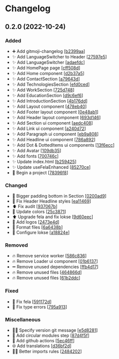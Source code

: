 # Changelog

<a name="0.2.0"></a>
## 0.2.0 (2022-10-24)

### Added

- ➕ Add gitmoji-changelog [[b2399aa](https://github.com/harastaivan/personal-page/commit/b2399aabe1903909d9765202f151b6c639efba59)]
- ✨ Add LanguageSwitcher to Header [[27597e5](https://github.com/harastaivan/personal-page/commit/27597e5ad3c5dc34627401d1551751fd3bb2248e)]
- ✨ Add LanguageSwitcher [[adaefdc](https://github.com/harastaivan/personal-page/commit/adaefdc174abf8f6bf0a800000505752fcfab489)]
- ✨ Add HomePage page [[cff508d](https://github.com/harastaivan/personal-page/commit/cff508d385a1117dc9a61144d4442711010c184c)]
- ✨ Add Home component [[d2b37a5](https://github.com/harastaivan/personal-page/commit/d2b37a57e824440e86ccac928a97aec7aecabdfe)]
- ✨ Add ContactSection [[a79643d](https://github.com/harastaivan/personal-page/commit/a79643dcce82abe21afc1295bd6a1cba5e2c00b5)]
- ✨ Add TechnologiesSection [[efd0ced](https://github.com/harastaivan/personal-page/commit/efd0cedbb30430ae6455df63bdc0287b915aa42a)]
- ✨ Add WorkSection [[725d748](https://github.com/harastaivan/personal-page/commit/725d748bb2d5b48207327019e85a794c1e28e323)]
- ✨ Add EducationSection [[d9c6ef6](https://github.com/harastaivan/personal-page/commit/d9c6ef6078558fe6c53f92b6e297d8b73bc48a6a)]
- ✨ Add IntroductionSection [[4b176dd](https://github.com/harastaivan/personal-page/commit/4b176ddc640c0121b032925a18e855e498865805)]
- ✨ Add Layout component [[478eb40](https://github.com/harastaivan/personal-page/commit/478eb4013e75c4070072f1e678146f414fb2bba3)]
- ✨ Add Footer layout component [[0e48ab1](https://github.com/harastaivan/personal-page/commit/0e48ab1d7d18c3175b568805a7ec1d320966bc96)]
- ✨ Add Header layout component [[693d146](https://github.com/harastaivan/personal-page/commit/693d14666c753646a7409125a2dbfc2246089bc4)]
- ✨ Add Section ui component [[aedc408](https://github.com/harastaivan/personal-page/commit/aedc4089c6d80743333211e9105ad05706cf419a)]
- ✨ Add Link ui component [[a240d72](https://github.com/harastaivan/personal-page/commit/a240d724b7def1cd74e5f64efe7c222b461a7018)]
- ✨ Add Paragraph ui component [[eb9a808](https://github.com/harastaivan/personal-page/commit/eb9a8081e56c4b95d49f354bddc7e511bbfdb1fc)]
- ✨ Add Headline ui component [[786a892](https://github.com/harastaivan/personal-page/commit/786a8920295c92d3c7257622a1f0b27010e4e837)]
- ✨ Add Dot &amp; DottedItems ui components [[13f6ecc](https://github.com/harastaivan/personal-page/commit/13f6ecc5a592bb2fbe3ab40e7fe6ba69336172a0)]
- ✨ Add Avatar [[109db35](https://github.com/harastaivan/personal-page/commit/109db3555c605e374dc2a45c29fa39662cce5408)]
- ✨ Add fonts [[700746c](https://github.com/harastaivan/personal-page/commit/700746ccd6e643d25a63c2202933c55a44a326e2)]
- ✨ Update index.html [[b259425](https://github.com/harastaivan/personal-page/commit/b25942512dc56a9b0ab552d3d9978d34f3574d18)]
- ✨ Update useFelaEnhanced [[85270ce](https://github.com/harastaivan/personal-page/commit/85270ce158ea404d417af068f9d7691f3054bd6f)]
- 🎉 Begin a project [[78396f8](https://github.com/harastaivan/personal-page/commit/78396f805280148af50759f868e4293e4c347659)]

### Changed

- 💄 Bigger padding bottom in Section [[0200ad9](https://github.com/harastaivan/personal-page/commit/0200ad942d49c93c51a581a3477383e5d6cf55e9)]
- 💄 Fix Header Headline styles [[ea11469](https://github.com/harastaivan/personal-page/commit/ea114690cbb703e95aad7ab9fd0467780162bbca)]
- ⬆️ Fix audit [[937067b](https://github.com/harastaivan/personal-page/commit/937067ba333f96d9b014d2bc9a7fd649e3ed6799)]
- 💄 Update colors [[25c3871](https://github.com/harastaivan/personal-page/commit/25c38715ff8383984536c8042561eda8493ba2d3)]
- ⬆️ Upgrade fela and fix lokse [[9d60eec](https://github.com/harastaivan/personal-page/commit/9d60eec4389d9f6b3cce29724e167c21c39ce829)]
- 💄 Add logos [[2473e4d](https://github.com/harastaivan/personal-page/commit/2473e4d3115b039dd920f9897d54ba9794a89f8f)]
- 🎨 Format files [[6a6438b](https://github.com/harastaivan/personal-page/commit/6a6438b7b3d77976ea067ae96ed829cde32b371f)]
- 🔧 Configure lokse [[a18824e](https://github.com/harastaivan/personal-page/commit/a18824eaef27d0eccb4de980335dc51c867e87c5)]

### Removed

- 🔥 Remove service worker [[586c836](https://github.com/harastaivan/personal-page/commit/586c836dcdb47b9be004ff57db99db381c16fb94)]
- 🔥 Remove Loader ui component [[01b6137](https://github.com/harastaivan/personal-page/commit/01b6137d0cbe98b4e5a59563bd8051a23a1faa06)]
- ➖ Remove unused dependencies [[ffb4d17](https://github.com/harastaivan/personal-page/commit/ffb4d17273368c8ef1a58449a9322e3788cfd28a)]
- 🔥 Remove unused files [[464866d](https://github.com/harastaivan/personal-page/commit/464866d8107753ebd5a2b9cb6dc37a8b6e90bd3f)]
- 🔥 Remove unused files [[61b2ddc](https://github.com/harastaivan/personal-page/commit/61b2ddc2affd2476ae0fb797d565ad346afaaff2)]

### Fixed

- 🐛 Fix fela [[591172d](https://github.com/harastaivan/personal-page/commit/591172dd6a2a1129b391c883f66ffaccfb0e08f6)]
- 🐛 Fix type errors [[795a913](https://github.com/harastaivan/personal-page/commit/795a9131e1404ab5a011c085a7843fa500a230f9)]

### Miscellaneous

- 🧑‍💻 Specify version git message [[e5d8281](https://github.com/harastaivan/personal-page/commit/e5d8281db38f279d450752d0fe8ea6116eb242e6)]
-  👷 Add circular modules step [[87d4f5f](https://github.com/harastaivan/personal-page/commit/87d4f5f07b776d1505093e12f94aadb1b24bc485)]
-  👷 Add github actions [[5ec46ff](https://github.com/harastaivan/personal-page/commit/5ec46ffdf10bd587e32b07b9eec70aa12b108517)]
- 🌐 Add translations [[d36bf2d](https://github.com/harastaivan/personal-page/commit/d36bf2dcbc84f5c7b2c9aa310b095e207b333af4)]
- 🧑‍💻 Better imports rules [[2484202](https://github.com/harastaivan/personal-page/commit/2484202abc6295df9f66f1f2ffdebb3ed41088c0)]


